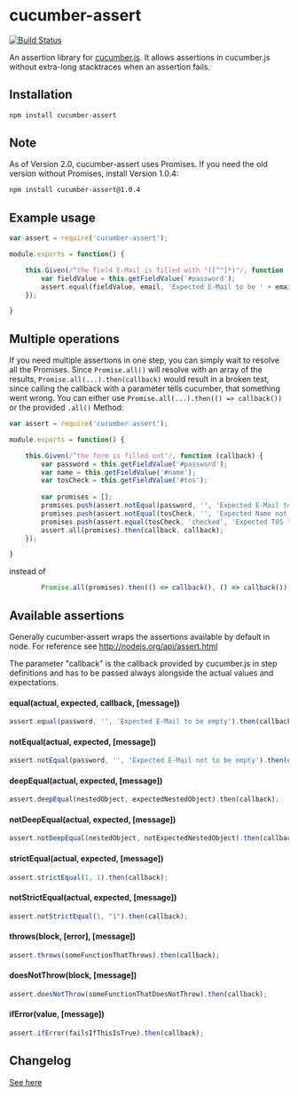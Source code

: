 cucumber-assert
===============
[![Build Status](https://travis-ci.org/djungowski/cucumber-assert.svg?branch=master)](https://travis-ci.org/djungowski/cucumber-assert)

An assertion library for [cucumber.js](https://github.com/cucumber/cucumber-js). It allows assertions in cucumber.js without extra-long stacktraces when an assertion fails.

## Installation
```bash
npm install cucumber-assert
```

## Note
As of Version 2.0, cucumber-assert uses Promises. If you need the old version without Promises, install Version 1.0.4:
```bash
npm install cucumber-assert@1.0.4
```

## Example usage
```javascript
var assert = require('cucumber-assert');

module.exports = function() {

	this.Given(/^the field E-Mail is filled with "([^"]*)"/, function (email, callback) {
		var fieldValue = this.getFieldValue('#password');
		assert.equal(fieldValue, email, 'Expected E-Mail to be ' + email).then(callback, callback);
	});

}
```

## Multiple operations
If you need multiple assertions in one step, you can simply wait to resolve all the Promises. Since `Promise.all()` will resolve with an array of the results, `Promise.all(...).then(callback)` would result in a broken test, since calling the callback with a parameter tells cucumber, that something went wrong. You can either use `Promise.all(...).then(() => callback())` or the provided `.all()` Method:

```javascript
var assert = require('cucumber-assert');

module.exports = function() {

	this.Given(/^the form is filled out"/, function (callback) {
		var password = this.getFieldValue('#password');
		var name = this.getFieldValue('#name');
		var tosCheck = this.getFieldValue('#tos');
		
        var promises = [];
		promises.push(assert.notEqual(password, '', 'Expected E-Mail to not be empty'));
		promises.push(assert.notEqual(tosCheck, '', 'Expected Name not to be empty'));
		promises.push(assert.equal(tosCheck, 'checked', 'Expected TOS to be checked'));
        assert.all(promises).then(callback, callback);
	});

}
```
instead of
```javascript
		Promise.all(promises).then(() => callback(), () => callback());
```

## Available assertions
Generally cucumber-assert wraps the assertions available by default in node. For reference see http://nodejs.org/api/assert.html

The parameter "callback" is the callback provided by cucumber.js in step definitions and has to be passed always alongside the actual values and expectations.

#### equal(actual, expected, callback, [message])
```javascript
assert.equal(password, '', 'Expected E-Mail to be empty').then(callback);
```

#### notEqual(actual, expected, [message])
```javascript
assert.notEqual(password, '', 'Expected E-Mail not to be empty').then(callback);
```

#### deepEqual(actual, expected, [message])
```javascript
assert.deepEqual(nestedObject, expectedNestedObject).then(callback);
```

#### notDeepEqual(actual, expected, [message])
```javascript
assert.notDeepEqual(nestedObject, notExpectedNestedObject).then(callback);
```

#### strictEqual(actual, expected, [message])
```javascript
assert.strictEqual(1, 1).then(callback);
```

#### notStrictEqual(actual, expected, [message])
```javascript
assert.notStrictEqual(1, "1").then(callback);
```

#### throws(block, [error], [message])
```javascript
assert.throws(someFunctionThatThrows).then(callback);
```

#### doesNotThrow(block, [message])
```javascript
assert.doesNotThrow(someFunctionThatDoesNotThrow).then(callback);
```

#### ifError(value, [message])
```javascript
assert.ifError(failsIfThisIsTrue).then(callback);
```

## Changelog
[See here](CHANGELOG.md)
